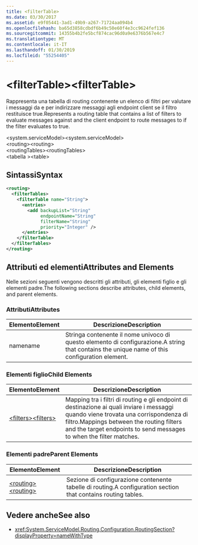 ```yaml
---
title: <filterTable>
ms.date: 03/30/2017
ms.assetid: e9f05441-3ad1-49b9-a267-71724aa094b4
ms.openlocfilehash: ba65d3858cdbdf6b49c50e60f4e3cc9624fef136
ms.sourcegitcommit: 14355b4b2fe5bcf874cac96d0a9e6376b567e4c7
ms.translationtype: MT
ms.contentlocale: it-IT
ms.lasthandoff: 01/30/2019
ms.locfileid: "55254405"
---
```

# <a name="filtertable"></a><span data-ttu-id="33b9f-101">\<filterTable></span><span class="sxs-lookup"><span data-stu-id="33b9f-101">\<filterTable></span></span>
<span data-ttu-id="33b9f-102">Rappresenta una tabella di routing contenente un elenco di filtri per valutare i messaggi da e per indirizzare messaggi agli endpoint client se il filtro restituisce true.</span><span class="sxs-lookup"><span data-stu-id="33b9f-102">Represents a routing table that contains a list of filters to evaluate messages against and the client endpoint to route messages to if the filter evaluates to true.</span></span>  
  
 <span data-ttu-id="33b9f-103">\<system.serviceModel></span><span class="sxs-lookup"><span data-stu-id="33b9f-103">\<system.serviceModel></span></span>  
<span data-ttu-id="33b9f-104">\<routing></span><span class="sxs-lookup"><span data-stu-id="33b9f-104">\<routing></span></span>  
<span data-ttu-id="33b9f-105">\<routingTables></span><span class="sxs-lookup"><span data-stu-id="33b9f-105">\<routingTables></span></span>  
<span data-ttu-id="33b9f-106">\<tabella ></span><span class="sxs-lookup"><span data-stu-id="33b9f-106">\<table></span></span>  
  
## <a name="syntax"></a><span data-ttu-id="33b9f-107">Sintassi</span><span class="sxs-lookup"><span data-stu-id="33b9f-107">Syntax</span></span>  
  
```xml  
<routing>
  <filterTables>
    <filterTable name="String">
      <entries>
        <add backupList="String"
             endpointName="String"
             filterName="String"
             priority="Integer" />
      </entries>
    </filterTable>
  </filterTables>
</routing>
```  
  
## <a name="attributes-and-elements"></a><span data-ttu-id="33b9f-108">Attributi ed elementi</span><span class="sxs-lookup"><span data-stu-id="33b9f-108">Attributes and Elements</span></span>  
 <span data-ttu-id="33b9f-109">Nelle sezioni seguenti vengono descritti gli attributi, gli elementi figlio e gli elementi padre.</span><span class="sxs-lookup"><span data-stu-id="33b9f-109">The following sections describe attributes, child elements, and parent elements.</span></span>  
  
### <a name="attributes"></a><span data-ttu-id="33b9f-110">Attributi</span><span class="sxs-lookup"><span data-stu-id="33b9f-110">Attributes</span></span>  
  
|<span data-ttu-id="33b9f-111">Elemento</span><span class="sxs-lookup"><span data-stu-id="33b9f-111">Element</span></span>|<span data-ttu-id="33b9f-112">Descrizione</span><span class="sxs-lookup"><span data-stu-id="33b9f-112">Description</span></span>|  
|-------------|-----------------|  
|<span data-ttu-id="33b9f-113">name</span><span class="sxs-lookup"><span data-stu-id="33b9f-113">name</span></span>|<span data-ttu-id="33b9f-114">Stringa contenente il nome univoco di questo elemento di configurazione.</span><span class="sxs-lookup"><span data-stu-id="33b9f-114">A string that contains the unique name of this configuration element.</span></span>|  
  
### <a name="child-elements"></a><span data-ttu-id="33b9f-115">Elementi figlio</span><span class="sxs-lookup"><span data-stu-id="33b9f-115">Child Elements</span></span>  
  
|<span data-ttu-id="33b9f-116">Elemento</span><span class="sxs-lookup"><span data-stu-id="33b9f-116">Element</span></span>|<span data-ttu-id="33b9f-117">Descrizione</span><span class="sxs-lookup"><span data-stu-id="33b9f-117">Description</span></span>|  
|-------------|-----------------|  
|[<span data-ttu-id="33b9f-118">\<filters></span><span class="sxs-lookup"><span data-stu-id="33b9f-118">\<filters></span></span>](../../../../../docs/framework/configure-apps/file-schema/wcf/filters-of-routing.md)|<span data-ttu-id="33b9f-119">Mapping tra i filtri di routing e gli endpoint di destinazione ai quali inviare i messaggi quando viene trovata una corrispondenza di filtro.</span><span class="sxs-lookup"><span data-stu-id="33b9f-119">Mappings between the routing filters and the target endpoints to send messages to when the filter matches.</span></span>|  
  
### <a name="parent-elements"></a><span data-ttu-id="33b9f-120">Elementi padre</span><span class="sxs-lookup"><span data-stu-id="33b9f-120">Parent Elements</span></span>  
  
|<span data-ttu-id="33b9f-121">Elemento</span><span class="sxs-lookup"><span data-stu-id="33b9f-121">Element</span></span>|<span data-ttu-id="33b9f-122">Descrizione</span><span class="sxs-lookup"><span data-stu-id="33b9f-122">Description</span></span>|  
|-------------|-----------------|  
|[<span data-ttu-id="33b9f-123">\<routing></span><span class="sxs-lookup"><span data-stu-id="33b9f-123">\<routing></span></span>](../../../../../docs/framework/configure-apps/file-schema/wcf/routing.md)|<span data-ttu-id="33b9f-124">Sezione di configurazione contenente tabelle di routing.</span><span class="sxs-lookup"><span data-stu-id="33b9f-124">A configuration section that contains routing tables.</span></span>|  
  
## <a name="see-also"></a><span data-ttu-id="33b9f-125">Vedere anche</span><span class="sxs-lookup"><span data-stu-id="33b9f-125">See also</span></span>
- <xref:System.ServiceModel.Routing.Configuration.RoutingSection?displayProperty=nameWithType>
